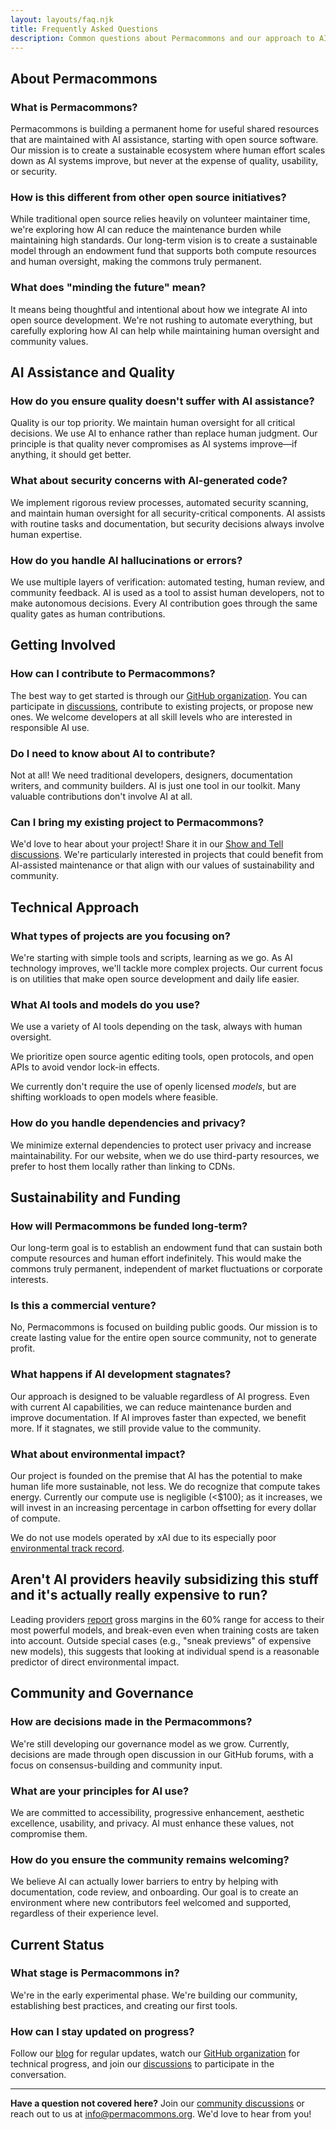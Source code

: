 ```yaml
---
layout: layouts/faq.njk
title: Frequently Asked Questions
description: Common questions about Permacommons and our approach to AI-assisted open source development
---
```


## About Permacommons

### What is Permacommons?

Permacommons is building a permanent home for useful shared resources that are maintained with AI assistance, starting with open source software. Our mission is to create a sustainable ecosystem where human effort scales down as AI systems improve, but never at the expense of quality, usability, or security.

### How is this different from other open source initiatives?

While traditional open source relies heavily on volunteer maintainer time, we're exploring how AI can reduce the maintenance burden while maintaining high standards. Our long-term vision is to create a sustainable model through an endowment fund that supports both compute resources and human oversight, making the commons truly permanent.

### What does "minding the future" mean?

It means being thoughtful and intentional about how we integrate AI into open source development. We're not rushing to automate everything, but carefully exploring how AI can help while maintaining human oversight and community values.

## AI Assistance and Quality

### How do you ensure quality doesn't suffer with AI assistance?

Quality is our top priority. We maintain human oversight for all critical decisions. We use AI to enhance rather than replace human judgment. Our principle is that quality never compromises as AI systems improve—if anything, it should get better.

### What about security concerns with AI-generated code?

We implement rigorous review processes, automated security scanning, and maintain human oversight for all security-critical components. AI assists with routine tasks and documentation, but security decisions always involve human expertise.

### How do you handle AI hallucinations or errors?

We use multiple layers of verification: automated testing, human review, and community feedback. AI is used as a tool to assist human developers, not to make autonomous decisions. Every AI contribution goes through the same quality gates as human contributions.

## Getting Involved

### How can I contribute to Permacommons?

The best way to get started is through our [GitHub organization](https://github.com/permacommons). You can participate in [discussions](https://github.com/orgs/permacommons/discussions), contribute to existing projects, or propose new ones. We welcome developers at all skill levels who are interested in responsible AI use.

### Do I need to know about AI to contribute?

Not at all! We need traditional developers, designers, documentation writers, and community builders. AI is just one tool in our toolkit. Many valuable contributions don't involve AI at all.

### Can I bring my existing project to Permacommons?

We'd love to hear about your project! Share it in our [Show and Tell discussions](https://github.com/orgs/permacommons/discussions/categories/show-and-tell). We're particularly interested in projects that could benefit from AI-assisted maintenance or that align with our values of sustainability and community.

## Technical Approach

### What types of projects are you focusing on?

We're starting with simple tools and scripts, learning as we go. As AI technology improves, we'll tackle more complex projects. Our current focus is on utilities that make open source development and daily life easier.

### What AI tools and models do you use?

We use a variety of AI tools depending on the task, always with human oversight.

We prioritize open source agentic editing tools, open protocols, and open APIs to avoid vendor lock-in effects.

We currently don't require the use of openly licensed *models*, but are shifting workloads to open models where feasible.

### How do you handle dependencies and privacy?

We minimize external dependencies to protect user privacy and increase maintainability. For our website, when we do use third-party resources, we prefer to host them locally rather than linking to CDNs.

## Sustainability and Funding

### How will Permacommons be funded long-term?

Our long-term goal is to establish an endowment fund that can sustain both compute resources and human effort indefinitely. This would make the commons truly permanent, independent of market fluctuations or corporate interests.

### Is this a commercial venture?

No, Permacommons is focused on building public goods. Our mission is to create lasting value for the entire open source community, not to generate profit.

### What happens if AI development stagnates?

Our approach is designed to be valuable regardless of AI progress. Even with current AI capabilities, we can reduce maintenance burden and improve documentation. If AI improves faster than expected, we benefit more. If it stagnates, we still provide value to the community.

### What about environmental impact?

Our project is founded on the premise that AI has the potential to make human life more sustainable, not less. We do recognize that compute takes energy. Currently our compute use is negligible (<$100); as it increases, we will invest in an increasing percentage in carbon offsetting for every dollar of compute.

We do not use models operated by xAI due to its especially poor [environmental track record](https://insideclimatenews.org/news/17072025/elon-musk-xai-data-center-gas-turbines-memphis/).

## Aren't AI providers heavily subsidizing this stuff and it's actually really expensive to run?

Leading providers [report](https://archive.is/IA9wc) gross margins in the 60% range for access to their most powerful models, and break-even even when training costs are taken into account. Outside special cases (e.g., "sneak previews" of expensive new models), this suggests that looking at individual spend is a reasonable predictor of direct environmental impact.

## Community and Governance

### How are decisions made in the Permacommons?

We're still developing our governance model as we grow. Currently, decisions are made through open discussion in our GitHub forums, with a focus on consensus-building and community input.

### What are your principles for AI use?

We are committed to accessibility, progressive enhancement, aesthetic excellence, usability, and privacy. AI must enhance these values, not compromise them.

### How do you ensure the community remains welcoming?

We believe AI can actually lower barriers to entry by helping with documentation, code review, and onboarding. Our goal is to create an environment where new contributors feel welcomed and supported, regardless of their experience level.

## Current Status

### What stage is Permacommons in?

We're in the early experimental phase. We're building our community, establishing best practices, and creating our first tools.

### How can I stay updated on progress?

Follow our [blog](/blog/) for regular updates, watch our [GitHub organization](https://github.com/permacommons) for technical progress, and join our [discussions](https://github.com/orgs/permacommons/discussions) to participate in the conversation.

---

**Have a question not covered here?** Join our [community discussions](https://github.com/orgs/permacommons/discussions) or reach out to us at [info@permacommons.org](mailto:info@permacommons.org). We'd love to hear from you!
